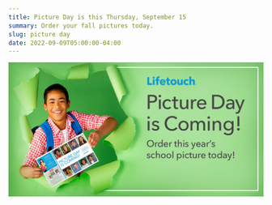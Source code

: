 ```yaml
--- 
title: Picture Day is this Thursday, September 15
summary: Order your fall pictures today.
slug: picture day
date: 2022-09-09T05:00:00-04:00
---
```


![Lifetouch Picture Day flyer](images/flyer.jpg)